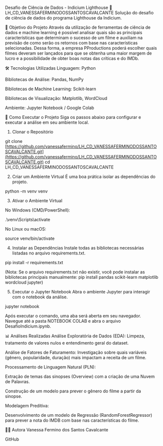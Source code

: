 Desafio de Ciência de Dados - Indicium Lighthouse 🚀
LH_CD_VANESSAFERMINODOSSANTOSCAVALCANTE
Solução do desafio de ciência de dados do programa Lighthouse da Indicium.

🎯 Objetivo do Projeto
Através da utilização de ferramentas de ciência de dados e machine learning é possível analisar quais são as principais características que determinam o sucesso de um filme e auxiliam na previsão de como serão os retornos com base nas características selecionadas. Dessa forma, a empresa PProductions poderá escolher quais filmes deveram ser lançados para que se obtenha uma maior margem de lucro e a possibilidade de obter boas notas das críticas e do IMDb.

🛠️ Tecnologias Utilizadas
Linguagem: Python

Bibliotecas de Análise: Pandas, NumPy

Bibliotecas de Machine Learning: Scikit-learn

Bibliotecas de Visualização: Matplotlib, WordCloud

Ambiente: Jupyter Notebook / Google Colab

🚀 Como Executar o Projeto
Siga os passos abaixo para configurar e executar a análise em seu ambiente local.

1. Clonar o Repositório

git clone [https://github.com/vanessafermino/LH_CD_VANESSAFERMINODOSSANTOSCAVALCANTE.git](https://github.com/vanessafermino/LH_CD_VANESSAFERMINODOSSANTOSCAVALCANTE.git)
cd LH_CD_VANESSAFERMINODOSSANTOSCAVALCANTE

2. Criar um Ambiente Virtual
É uma boa prática isolar as dependências do projeto.

python -m venv venv

3. Ativar o Ambiente Virtual

No Windows (CMD/PowerShell):

.\venv\Scripts\activate

No Linux ou macOS:

source venv/bin/activate

4. Instalar as Dependências
Instale todas as bibliotecas necessárias listadas no arquivo requirements.txt.

pip install -r requirements.txt

(Nota: Se o arquivo requirements.txt não existir, você pode instalar as bibliotecas principais manualmente: pip install pandas scikit-learn matplotlib wordcloud jupyter)

5. Executar o Jupyter Notebook
Abra o ambiente Jupyter para interagir com o notebook da análise.

jupyter notebook

Após executar o comando, uma aba será aberta em seu navegador. Navegue até a pasta NOTEBOOK COLAB e abra o arquivo DesafioIndicium.ipynb.

📊 Análises Realizadas
Análise Exploratória de Dados (EDA): Limpeza, tratamento de valores nulos e entendimento geral do dataset.

Análise de Fatores de Faturamento: Investigação sobre quais variáveis (gênero, popularidade, duração) mais impactam a receita de um filme.

Processamento de Linguagem Natural (PLN):

Extração de temas das sinopses (Overview) com a criação de uma Nuvem de Palavras.

Construção de um modelo para prever o gênero do filme a partir da sinopse.

Modelagem Preditiva:

Desenvolvimento de um modelo de Regressão (RandomForestRegressor) para prever a nota do IMDB com base nas características do filme.

👩‍💻 Autora
Vanessa Fermino dos Santos Cavalcante

GitHub
